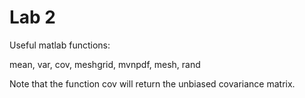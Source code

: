 # Lab 2

Useful matlab functions:

mean, var, cov, meshgrid, mvnpdf, mesh, rand

Note that the function cov will return the unbiased covariance matrix.
